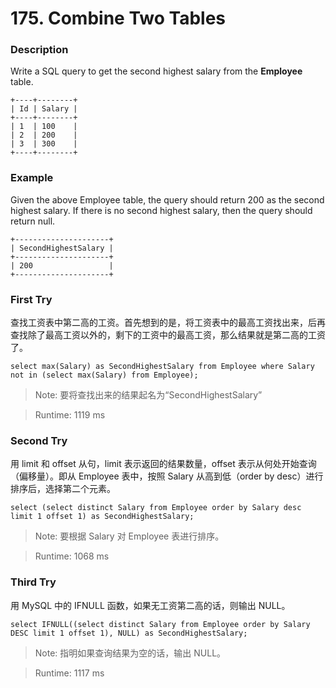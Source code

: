 # 175. Combine Two Tables
### Description
Write a SQL query to get the second highest salary from the **Employee** table.
```
+----+--------+
| Id | Salary |
+----+--------+
| 1  | 100    |
| 2  | 200    |
| 3  | 300    |
+----+--------+
```

### Example
Given the above Employee table, the query should return 200 as the second highest salary. If there is no second highest salary, then the query should return null.
```
+---------------------+
| SecondHighestSalary |
+---------------------+
| 200                 |
+---------------------+
```

### First Try
查找工资表中第二高的工资。首先想到的是，将工资表中的最高工资找出来，后再查找除了最高工资以外的，剩下的工资中的最高工资，那么结果就是第二高的工资了。
```
select max(Salary) as SecondHighestSalary from Employee where Salary not in (select max(Salary) from Employee);
```

>Note: 要将查找出来的结果起名为“SecondHighestSalary”

> Runtime: 1119 ms

### Second Try
用 limit 和 offset 从句，limit 表示返回的结果数量，offset 表示从何处开始查询（偏移量）。即从 Employee 表中，按照 Salary 从高到低（order by desc）进行排序后，选择第二个元素。
```
select (select distinct Salary from Employee order by Salary desc limit 1 offset 1) as SecondHighestSalary;
```

>Note: 要根据 Salary 对 Employee 表进行排序。

> Runtime: 1068 ms

### Third Try
用 MySQL 中的 IFNULL 函数，如果无工资第二高的话，则输出 NULL。
```
select IFNULL((select distinct Salary from Employee order by Salary DESC limit 1 offset 1), NULL) as SecondHighestSalary;
```

>Note: 指明如果查询结果为空的话，输出 NULL。

> Runtime: 1117 ms
